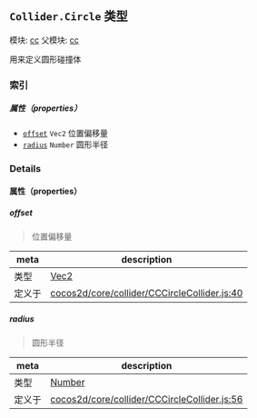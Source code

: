 ## `Collider.Circle` 类型



模块: [cc](../modules/cc.md)
父模块: [cc](../modules/cc.md)


用来定义圆形碰撞体



### 索引

##### 属性（properties）

  - [`offset`](#offset) `Vec2` 位置偏移量
  - [`radius`](#radius) `Number` 圆形半径





### Details


#### 属性（properties）


##### offset

> 位置偏移量

| meta | description |
|------|-------------|
| 类型 | <a href="../classes/Vec2.html" class="crosslink">Vec2</a> |
| 定义于 | [cocos2d/core/collider/CCCircleCollider.js:40](https://github.com/cocos-creator/engine/blob/e222465ce8426e5cf32052e4f37701f3a529ed18/cocos2d/core/collider/CCCircleCollider.js#L40) |



##### radius

> 圆形半径

| meta | description |
|------|-------------|
| 类型 | <a href="https://developer.mozilla.org/en/JavaScript/Reference/Global_Objects/Number" class="crosslink external" target="_blank">Number</a> |
| 定义于 | [cocos2d/core/collider/CCCircleCollider.js:56](https://github.com/cocos-creator/engine/blob/e222465ce8426e5cf32052e4f37701f3a529ed18/cocos2d/core/collider/CCCircleCollider.js#L56) |






